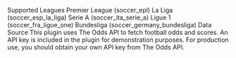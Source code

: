 Supported Leagues
Premier League (soccer_epl)
La Liga (soccer_esp_la_liga)
Serie A (soccer_ita_serie_a)
Ligue 1 (soccer_fra_ligue_one)
Bundesliga (soccer_germany_bundesliga)
Data Source
This plugin uses The Odds API to fetch football odds and scores. An API key is included in the plugin for demonstration purposes. For production use, you should obtain your own API key from The Odds API.
